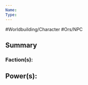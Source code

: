 ```yaml
---
Name:
Type:
---
```


#Worldbuilding/Character #Ors/NPC 

## Summary


### Faction(s):


## Power(s):


